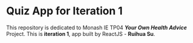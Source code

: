 # Quiz App for Iteration 1 
This repository is dedicated to Monash IE TP04 ***Your Own Health Advice*** Project.
This is **iteration 1**, app built by ReactJS - **Ruihua Su**.
